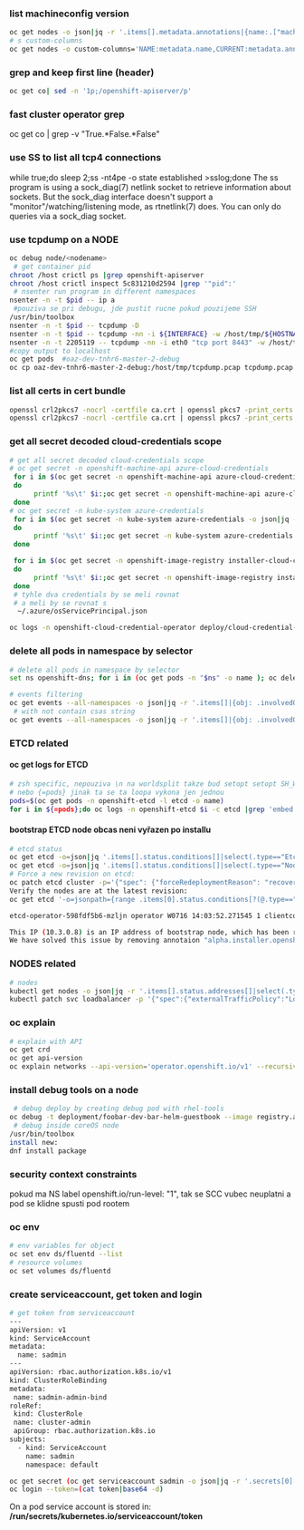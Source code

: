 ### list machineconfig version
```sh
oc get nodes -o json|jq -r '.items[].metadata.annotations|{name:.["machine.openshift.io/machine"],current:.["machineconfiguration.openshift.io/currentConfig"],desired:.["machineconfiguration.openshift.io/desiredConfig"],state:.["machineconfiguration.openshift.io/state"]}'
# s custom-columns
oc get nodes -o custom-columns='NAME:metadata.name,CURRENT:metadata.annotations.machineconfiguration\.openshift\.io/currentConfig,DESIRED:metadata.annotations.machineconfiguration\.openshift\.io/desiredConfig,STATE:metadata.annotations.machineconfiguration\.openshift\.io/state'
```


### grep and keep first line (header)
```sh
oc get co| sed -n '1p;/openshift-apiserver/p'
```
### fast cluster operator grep
oc get co | grep -v "True.*False.*False"
### use SS to list all tcp4 connections 
while true;do sleep 2;ss -nt4pe -o state established >sslog;done
The ss program is using a sock_diag(7) netlink socket to retrieve information about sockets. But the sock_diag interface doesn't support a "monitor"/watching/listening mode, as rtnetlink(7) does. You can only do queries via a sock_diag socket.
### use tcpdump on a NODE
```sh
oc debug node/<nodename>
 # get container pid
chroot /host crictl ps |grep openshift-apiserver
chroot /host crictl inspect 5c831210d2594 |grep '"pid":'
 # nsenter run program in different namespaces
nsenter -n -t $pid -- ip a
 #pouziva se pri debugu, jde pustit rucne pokud pouzijeme SSH
/usr/bin/toolbox
nsenter -n -t $pid -- tcpdump -D
nsenter -n -t $pid -- tcpdump -nn -i ${INTERFACE} -w /host/tmp/${HOSTNAME}_$(date +\%d_%m_%Y-%H_%M_%S-%Z).pcap ${TCPDUMP_EXTRA_PARAMS}
nsenter -n -t 2205119 -- tcpdump -nn -i eth0 "tcp port 8443" -w /host/tmp/tcpdump.pcap
#copy output to localhost
oc get pods  #oaz-dev-tnhr6-master-2-debug
oc cp oaz-dev-tnhr6-master-2-debug:/host/tmp/tcpdump.pcap tcpdump.pcap
```

### list all certs in cert bundle
```sh
openssl crl2pkcs7 -nocrl -certfile ca.crt | openssl pkcs7 -print_certs -noout
openssl crl2pkcs7 -nocrl -certfile ca.crt | openssl pkcs7 -print_certs -text -noout
```
### get all secret decoded cloud-credentials scope
```sh
# get all secret decoded cloud-credentials scope
# oc get secret -n openshift-machine-api azure-cloud-credentials
 for i in $(oc get secret -n openshift-machine-api azure-cloud-credentials -o json|jq -r '.data |keys []')
 do
      printf '%s\t' $i:;oc get secret -n openshift-machine-api azure-cloud-credentials -o json|jq -r ".data.$i"|base64 -d;printf '\n'
 done 
# oc get secret -n kube-system azure-credentials
 for i in $(oc get secret -n kube-system azure-credentials -o json|jq -r '.data |keys []')
 do
      printf '%s\t' $i:;oc get secret -n kube-system azure-credentials -o json|jq -r ".data.$i"|base64 -d;printf '\n'
 done 

 for i in $(oc get secret -n openshift-image-registry installer-cloud-credentials  -o json|jq -r '.data |keys []')
 do
      printf '%s\t' $i:;oc get secret -n openshift-image-registry installer-cloud-credentials -o json|jq -r ".data.$i"|base64 -d;printf '\n'
 done 
 # tyhle dva credentials by se meli rovnat
 # a meli by se rovnat s 
  ~/.azure/osServicePrincipal.json

oc logs -n openshift-cloud-credential-operator deploy/cloud-credential-operator
```

### delete all pods in namespace by selector
```sh
# delete all pods in namespace by selector
set ns openshift-dns; for i in (oc get pods -n "$ns" -o name ); oc delete -n "$ns" $i; end

# events filtering
oc get events --all-namespaces -o json|jq -r '.items[]|{obj: .involvedObject.name,namespace: .involvedObject.namespace,message: .message,last: .lastTimestamp}'
 # with not contain csas string
oc get events --all-namespaces -o json|jq -r '.items[]|{obj: .involvedObject.name,namespace: .involvedObject.namespace,message: .message,last: .lastTimestamp}'|jq -r 'select (.namespace |contains("csas")|not)'
```
### ETCD related
#### oc get logs for ETCD
```sh
# zsh specific, nepouziva \n na worldsplit takze bud setopt setopt SH_WORD_SPLIT
# nebo {=pods} jinak ta se ta loopa vykona jen jednou
pods=$(oc get pods -n openshift-etcd -l etcd -o name)
for i in ${=pods};do oc logs -n openshift-etcd $i -c etcd |grep 'embed: rejected connection';done
```
#### bootstrap ETCD node obcas neni vyřazen po installu
```sh
# etcd status
oc get etcd -o=json|jq '.items[].status.conditions[]|select(.type=="EtcdMembersAvailable").message'
oc get etcd -o=json|jq '.items[].status.conditions[]|select(.type=="NodeInstallerProgressing")|.reason,.message'
# Force a new revision on etcd:
oc patch etcd cluster -p='{"spec": {"forceRedeploymentReason": "recovery-'"$( date --rfc-3339=ns )"'"}}' --type=merge
Verify the nodes are at the latest revision:
oc get etcd '-o=jsonpath={range .items[0].status.conditions[?(@.type=="NodeInstallerProgressing")]}{.reason}{"\n"}{.message}{"\n"}'
```
```sh
etcd-operator-598fdf5b6-mzljn operator W0716 14:03:52.271545 1 clientconn.go:1208] grpc: addrConn.createTransport failed to connect to {https://10.3.0.8:2379 <nil> 0 <nil>}. Err :connection error: desc = "transport: Error while dialing dial tcp 10.3.0.8:2379: operation was canceled". Reconnecting...

This IP (10.3.0.8) is an IP address of bootstrap node, which has been removed during installation, but some OCP configuration keeps this setting.
We have solved this issue by removing annotaion "alpha.installer.openshift.io/etcd-bootstrap" from "openshift-etcd:endpoints/host-etcd-X" endpoint. After this change no more error about bootstrap etcd member.
```
### NODES related
```sh
# nodes
kubectl get nodes -o json|jq -r '.items[].status.addresses[]|select(.type=="InternalIP").address'
kubectl patch svc loadbalancer -p '{"spec":{"externalTrafficPolicy":"Local"}}'
```
### oc explain
```sh
# explain with API
oc get crd
oc get api-version
oc explain networks --api-version='operator.openshift.io/v1' --recursive=true
```
### install debug tools on a node
```sh
 # debug deploy by creating debug pod with rhel-tools
oc debug -t deployment/foobar-dev-bar-helm-guestbook --image registry.access.redhat.com/rhel7/rhel-tools
 # debug inside coreOS node
/usr/bin/toolbox
install new:
dnf install package
```
### security context constraints
pokud ma NS label openshift.io/run-level: "1", tak se SCC vubec neuplatni a pod se klidne spusti pod rootem

### oc env
```sh
# env variables for object
oc set env ds/fluentd --list
# resource volumes
oc set volumes ds/fluentd
```

### create serviceaccount, get token and login
```sh
# get token from serviceaccount
---
apiVersion: v1
kind: ServiceAccount
metadata:
  name: sadmin
---
apiVersion: rbac.authorization.k8s.io/v1
kind: ClusterRoleBinding
metadata:
 name: sadmin-admin-bind
roleRef:
 kind: ClusterRole
 name: cluster-admin
 apiGroup: rbac.authorization.k8s.io
subjects:
  - kind: ServiceAccount
    name: sadmin
    namespace: default

oc get secret (oc get serviceaccount sadmin -o json|jq -r '.secrets[0]["name"]') -o json|jq -r '.data.token' >token
oc login --token=(cat token|base64 -d)
```
On a pod service account is stored in:  
**/run/secrets/kubernetes.io/serviceaccount/token**
